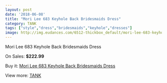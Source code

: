 ```yaml
---
layout: post
date: '2018-06-08'
title: "Mori Lee 683 Keyhole Back Bridesmaids Dress"
category: TANK
tags: ["style","dress","bridesmaids","keyhole","dresses"]
image: http://img.eudances.com/6512-thickbox_default/mori-lee-683-keyhole-back-bridesmaids-dress.jpg
---
```

Mori Lee 683 Keyhole Back Bridesmaids Dress

On Sales: **$222.99**
<a href="https://www.eudances.com/en/tank/2385-mori-lee-683-keyhole-back-bridesmaids-dress.html"><amp-img layout="responsive" width="600" height="600" src="//img.eudances.com/6512-thickbox_default/mori-lee-683-keyhole-back-bridesmaids-dress.jpg" alt="Mori Lee 683 Keyhole Back Bridesmaids Dress 0" /></a>
<a href="https://www.eudances.com/en/tank/2385-mori-lee-683-keyhole-back-bridesmaids-dress.html"><amp-img layout="responsive" width="600" height="600" src="//img.eudances.com/6514-thickbox_default/mori-lee-683-keyhole-back-bridesmaids-dress.jpg" alt="Mori Lee 683 Keyhole Back Bridesmaids Dress 1" /></a>
<a href="https://www.eudances.com/en/tank/2385-mori-lee-683-keyhole-back-bridesmaids-dress.html"><amp-img layout="responsive" width="600" height="600" src="//img.eudances.com/6513-thickbox_default/mori-lee-683-keyhole-back-bridesmaids-dress.jpg" alt="Mori Lee 683 Keyhole Back Bridesmaids Dress 2" /></a>

Buy it: [Mori Lee 683 Keyhole Back Bridesmaids Dress](https://www.eudances.com/en/tank/2385-mori-lee-683-keyhole-back-bridesmaids-dress.html "Mori Lee 683 Keyhole Back Bridesmaids Dress")

View more: [TANK](https://www.eudances.com/en/28-tank "TANK")